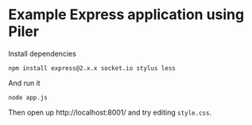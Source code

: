 
# Example Express application using Piler

Install dependencies

    npm install express@2.x.x socket.io stylus less


And run it

    node app.js

Then open up http://localhost:8001/ and try editing `style.css`.

